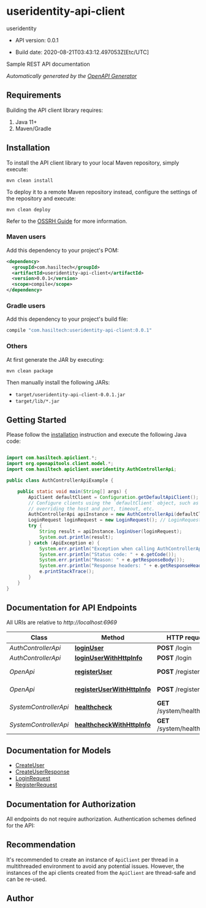 # useridentity-api-client

useridentity

- API version: 0.0.1

- Build date: 2020-08-21T03:43:12.497053Z[Etc/UTC]

Sample REST API documentation


*Automatically generated by the [OpenAPI Generator](https://openapi-generator.tech)*

## Requirements

Building the API client library requires:

1. Java 11+
2. Maven/Gradle

## Installation

To install the API client library to your local Maven repository, simply execute:

```shell
mvn clean install
```

To deploy it to a remote Maven repository instead, configure the settings of the repository and execute:

```shell
mvn clean deploy
```

Refer to the [OSSRH Guide](http://central.sonatype.org/pages/ossrh-guide.html) for more information.

### Maven users

Add this dependency to your project's POM:

```xml
<dependency>
  <groupId>com.hasiltech</groupId>
  <artifactId>useridentity-api-client</artifactId>
  <version>0.0.1</version>
  <scope>compile</scope>
</dependency>
```

### Gradle users

Add this dependency to your project's build file:

```groovy
compile "com.hasiltech:useridentity-api-client:0.0.1"
```

### Others

At first generate the JAR by executing:

```shell
mvn clean package
```

Then manually install the following JARs:

- `target/useridentity-api-client-0.0.1.jar`
- `target/lib/*.jar`

## Getting Started

Please follow the [installation](#installation) instruction and execute the following Java code:

```java

import com.hasiltech.apiclient.*;
import org.openapitools.client.model.*;
import com.hasiltech.apiclient.useridentity.AuthControllerApi;

public class AuthControllerApiExample {

    public static void main(String[] args) {
        ApiClient defaultClient = Configuration.getDefaultApiClient();
        // Configure clients using the `defaultClient` object, such as
        // overriding the host and port, timeout, etc.
        AuthControllerApi apiInstance = new AuthControllerApi(defaultClient);
        LoginRequest loginRequest = new LoginRequest(); // LoginRequest | 
        try {
            String result = apiInstance.loginUser(loginRequest);
            System.out.println(result);
        } catch (ApiException e) {
            System.err.println("Exception when calling AuthControllerApi#loginUser");
            System.err.println("Status code: " + e.getCode());
            System.err.println("Reason: " + e.getResponseBody());
            System.err.println("Response headers: " + e.getResponseHeaders());
            e.printStackTrace();
        }
    }
}

```

## Documentation for API Endpoints

All URIs are relative to *http://localhost:6969*

Class | Method | HTTP request | Description
------------ | ------------- | ------------- | -------------
*AuthControllerApi* | [**loginUser**](docs/AuthControllerApi.md#loginUser) | **POST** /login | 
*AuthControllerApi* | [**loginUserWithHttpInfo**](docs/AuthControllerApi.md#loginUserWithHttpInfo) | **POST** /login | 
*OpenApi* | [**registerUser**](docs/OpenApi.md#registerUser) | **POST** /register | Register user
*OpenApi* | [**registerUserWithHttpInfo**](docs/OpenApi.md#registerUserWithHttpInfo) | **POST** /register | Register user
*SystemControllerApi* | [**healthcheck**](docs/SystemControllerApi.md#healthcheck) | **GET** /system/healthcheck | 
*SystemControllerApi* | [**healthcheckWithHttpInfo**](docs/SystemControllerApi.md#healthcheckWithHttpInfo) | **GET** /system/healthcheck | 


## Documentation for Models

 - [CreateUser](docs/CreateUser.md)
 - [CreateUserResponse](docs/CreateUserResponse.md)
 - [LoginRequest](docs/LoginRequest.md)
 - [RegisterRequest](docs/RegisterRequest.md)


## Documentation for Authorization

All endpoints do not require authorization.
Authentication schemes defined for the API:

## Recommendation

It's recommended to create an instance of `ApiClient` per thread in a multithreaded environment to avoid any potential issues.
However, the instances of the api clients created from the `ApiClient` are thread-safe and can be re-used.

## Author



